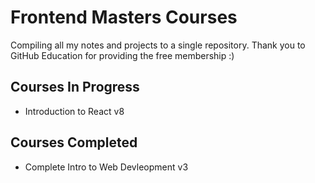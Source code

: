 # Frontend Masters Courses
Compiling all my notes and projects to a single repository. Thank you to GitHub Education for providing the free membership :)

## Courses In Progress
- Introduction to React v8

## Courses Completed
- Complete Intro to Web Devleopment v3
